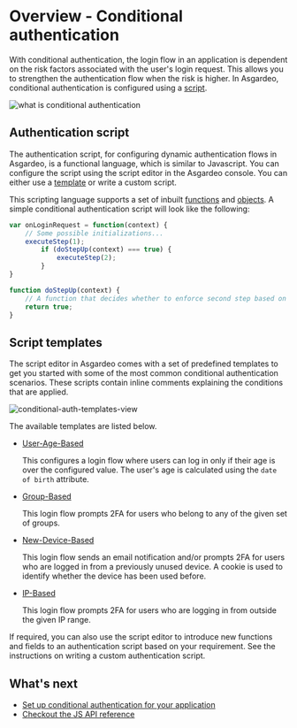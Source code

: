 # Overview - Conditional authentication

With conditional authentication, the login flow in an application is dependent on the risk factors associated with the user's login request.
This allows you to strengthen the authentication flow when the risk is higher. In Asgardeo, conditional authentication is configured using a [script](#authentication-script).

<img class="borderless-img" :src="$withBase('/assets/img/guides/conditional-auth/conditional-auth-intro.png')" alt="what is conditional authentication">

## Authentication script

The authentication script, for configuring dynamic authentication flows in Asgardeo, is a functional language, which is similar to Javascript. You can configure the script using the script editor in the Asgardeo console. You can either use a [template](#script-templates) or <a :href="$withBase('/guides/conditional-auth/write-your-first-script/')">write a custom script</a>.

This scripting language supports a set of inbuilt [functions](./api-reference#utility-functions) and [objects](./api-reference#object-reference). A simple conditional authentication script will look like the following:

```js
var onLoginRequest = function(context) {
    // Some possible initializations...
    executeStep(1);
        if (doStepUp(context) === true) { 
            executeStep(2);
        }
}

function doStepUp(context) {
    // A function that decides whether to enforce second step based on the request context.
    return true;
}
```

## Script templates

The script editor in Asgardeo comes with a set of predefined templates to get you started with some of the most common conditional authentication scenarios. These scripts contain inline comments explaining the conditions that are applied.

<img :src="$withBase('/assets/img/guides/conditional-auth/conditional-auth-templates.png')" alt="conditional-auth-templates-view"><br>

<!--
You can define scripts that can consider the following evaluation criteria:

- User attributes
- User behavior
- Authentication Request Attributes
- Application attributes

You can define dynamic authentication flows that can perform actions similar to the following:

- Control the authentication step selection
- Change user attributes
- Send email notifications
- Redirect users to an error page etc. 

We will discuss the scenario that the template covers, the prerequisites, the
required parameters, the default authentication steps, and how you can try out the behavior of this template.
-->

The available templates are listed below.

* [User-Age-Based](./user-age-based-template/)

  This configures a login flow where users can log in only if their age is over the configured value. The user's age is calculated using the
  `date of birth` attribute.

* [Group-Based](./group-based-template/)

  This login flow prompts 2FA for users who belong to any of the given set of groups.

* [New-Device-Based](./new-device-based-template/)

  This login flow sends an email notification and/or prompts 2FA for users who are logged in from a previously unused device. A cookie is used to identify whether the device has been used before.

* [IP-Based](./ip-based-template/)

  This login flow prompts 2FA for users who are logging in from outside the given IP range.

If required, you can also use the script editor to introduce new functions and fields to an authentication script based on your requirement. See the instructions on <a :href="$withBase('/guides/conditional-auth/write-your-first-script/')">writing a custom authentication script</a>. 

## What's next
* [Set up conditional authentication for your application](./configure-conditional-auth)
* [Checkout the JS API reference](./api-reference)